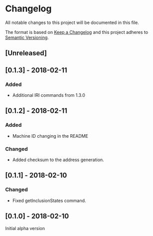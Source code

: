 # Changelog
All notable changes to this project will be documented in this file.

The format is based on [Keep a Changelog](http://keepachangelog.com/en/1.0.0/)
and this project adheres to [Semantic Versioning](http://semver.org/spec/v2.0.0.html).

## [Unreleased]

## [0.1.3] - 2018-02-11

### Added
- Additional IRI commands from 1.3.0

## [0.1.2] - 2018-02-11

### Added
- Machine ID changing in the README

### Changed
- Added checksum to the address generation.

## [0.1.1] - 2018-02-10

### Changed
- Fixed getInclusionStates command.

## [0.1.0] - 2018-02-10

Initial alpha version